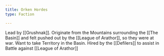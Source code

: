 ```yaml
---
title: Orken Hordes
type: Faction

---
```



Lead by [[Grushnak]].
Originate from the Mountains surrounding the [[The Basin]] and felt pushed out by the [[League of Arathor]], so they were at war.
Want to take Territory in the Basin. Hired by the [[Defilers]] to assist in Battle against [[League of Arathor]]
